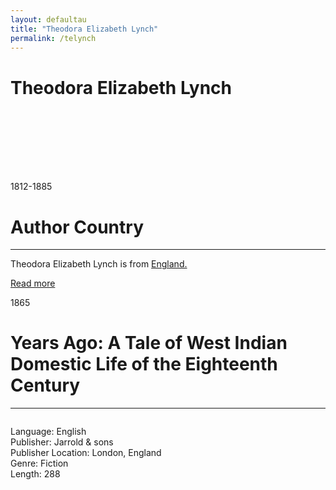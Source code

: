 ```yaml
---
layout: defaultau
title: "Theodora Elizabeth Lynch"
permalink: /telynch
---
```

<!-- partial:index.partial.html -->
<div class="content">
    <h1>Theodora Elizabeth Lynch</h1>
    <div class="quote">
        <div><img src="" class="logo"></div>
    </div>
    <div class="timeline">
        <div style="padding-bottom:100px;"></div>
        <div class="block">
            <div class="date right"><p class="right">1812-1885</p></div>
            <div class="dot"></div>
            <div class="left first">
            <div class="author_country">
                <h1>Author Country</h1><hr>
            <div class="aclocation"><p>Theodora Elizabeth Lynch is from <a href="http://localhost:4000/11">England.</a></p></div>
              <div class="acreadmore">  <a href="https://en.wikipedia.org/wiki/Theodora_Elizabeth_Lynch" target="_blank">Read more</a></div>
            </div>
            </div>
        </div>
        <div class="block">
            <div class="date left"><p class="left">1865</p></div>
            <div class="dot"></div>
            <div class="right">
                <h1>Years Ago: A Tale of West Indian Domestic Life of the Eighteenth Century</h1><hr>
                <p><img src=""></p>
                <p>
                Language: English<br>
                Publisher: Jarrold & sons<br>
                Publisher Location: London, England<br>
                Genre: Fiction<br>
                Length: 288<br>
                </p>
            </div>
        </div>


</div>
<!-- partial -->
  <script src='https://cdnjs.cloudflare.com/ajax/libs/jquery/3.1.1/jquery.min.js'></script><script  src="assets/js/authorscript.js"></script>
